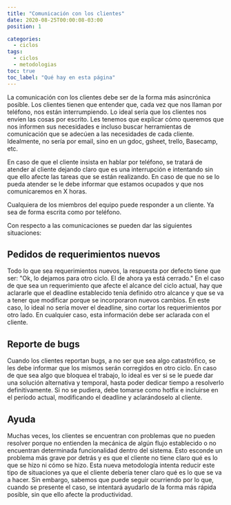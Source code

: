 ```yaml
---
title: "Comunicación con los clientes"
date: 2020-08-25T00:00:08-03:00
position: 1

categories:
  - ciclos
tags:
  - ciclos
  - metodologias
toc: true
toc_label: "Qué hay en esta página"
---
```


La comunicación con los clientes debe ser de la forma más asincrónica posible. Los clientes tienen que entender que, cada vez que nos llaman por teléfono, nos están interrumpiendo.
Lo ideal sería que los clientes nos envíen las cosas por escrito. Les tenemos que explicar cómo queremos que nos informen sus necesidades e incluso buscar herramientas de comunicación que se adecúen a las necesidades de cada cliente. Idealmente, no sería por email, sino en un gdoc, gsheet, trello, Basecamp, etc.

En caso de que el cliente insista en hablar por teléfono, se tratará de atender al cliente dejando claro que es una interrupción e intentando sin que ello afecte las tareas que se están realizando. En caso de que no se lo pueda atender se le debe informar que estamos ocupados y que nos comunicaremos en X horas.

Cualquiera de los miembros del equipo puede responder a un cliente. Ya sea de forma escrita como por teléfono.

Con respecto a las comunicaciones se pueden dar las siguientes situaciones:

## Pedidos de requerimientos nuevos
Todo lo que sea requerimientos nuevos, la respuesta por defecto tiene que ser: "Ok, lo dejamos para otro ciclo. El de ahora ya está cerrado."
En el caso de que sea un requerimiento que afecte el alcance del ciclo actual, hay que aclararle que el deadline establecido tenía definido otro alcance y que se va a tener que modificar porque se incorporaron nuevos cambios. En este caso, lo ideal no sería mover el deadline, sino cortar los requerimientos por otro lado. En cualquier caso, esta información debe ser aclarada con el cliente.

## Reporte de bugs
Cuando los clientes reportan bugs, a no ser que sea algo catastrófico, se les debe informar que los mismos serán corregidos en otro ciclo. En caso de que sea algo que bloquea el trabajo, lo ideal es ver si se le puede dar una solución alternativa y temporal, hasta poder dedicar tiempo a resolverlo definitivamente. Si no se pudiera, debe tomarse como hotfix e incluirse en el período actual, modificando el deadline y aclarándoselo al cliente.

## Ayuda
Muchas veces, los clientes se encuentran con problemas que no pueden resolver porque no entienden la mecánica de algún flujo establecido o no encuentran determinada funcionalidad dentro del sistema. Esto esconde un problema más grave por detrás y es que el cliente no tiene claro qué es lo que se hizo ni cómo se hizo. Esta nueva metodología intenta reducir este tipo de situaciones ya que el cliente debería tener claro qué es lo que se va a hacer. Sin embargo, sabemos que puede seguir ocurriendo por lo que, cuando se presente el caso, se intentará ayudarlo de la forma más rápida posible, sin que ello afecte la productividad.
